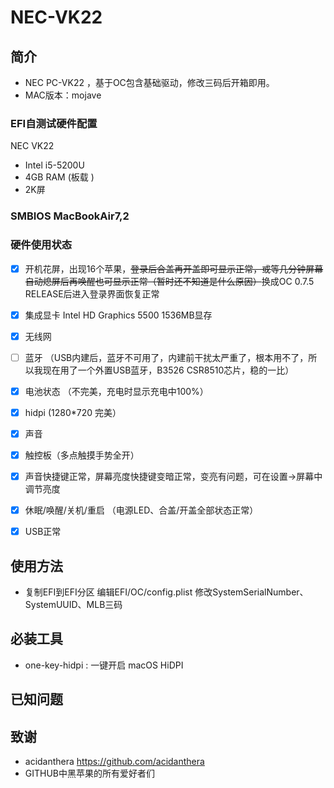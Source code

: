 # NEC-VK22

## 简介

- NEC PC-VK22 ，基于OC包含基础驱动，修改三码后开箱即用。
- MAC版本：mojave


### EFI自测试硬件配置

NEC VK22

- Intel i5-5200U
- 4GB RAM (板载 )
- 2K屏
 
### SMBIOS MacBookAir7,2

### 硬件使用状态

* [x] 开机花屏，出现16个苹果，~~登录后合盖再开盖即可显示正常，或等几分钟屏幕自动熄屏后再唤醒也可显示正常（暂时还不知道是什么原因）~~换成OC 0.7.5 RELEASE后进入登录界面恢复正常
* [x] 集成显卡 Intel HD Graphics 5500 1536MB显存
* [x] 无线网
* [ ] 蓝牙 （USB内建后，蓝牙不可用了，内建前干扰太严重了，根本用不了，所以我现在用了一个外置USB蓝牙，B3526 CSR8510芯片，稳的一比）
* [x] 电池状态 （不完美，充电时显示充电中100%）
* [x] hidpi (1280*720 完美）
* [x] 声音
* [x] 触控板（多点触摸手势全开）
* [x] 声音快捷键正常，屏幕亮度快捷键变暗正常，变亮有问题，可在设置->屏幕中调节亮度
* [x] 休眠/唤醒/关机/重启 （电源LED、合盖/开盖全部状态正常）
* [x] USB正常


## 使用方法

- 复制EFI到EFI分区 编辑EFI/OC/config.plist 修改SystemSerialNumber、SystemUUID、MLB三码


## 必装工具 

- one-key-hidpi : 一键开启 macOS HiDPI
 

## 已知问题

               
## 致谢

- acidanthera https://github.com/acidanthera
- GITHUB中黑苹果的所有爱好者们
